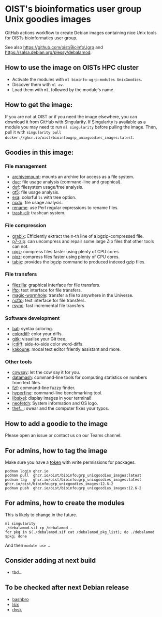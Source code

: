 OIST's bioinformatics user group Unix goodies images
====================================================

GitHub actions workflow to create Debian images containing nice Unix tools for
OISTs bioinformatics user group.

See also <https://github.com/oist/BioinfoUgrp> and
<https://salsa.debian.org/plessy/debalamod>.

## How to use the image on OISTs HPC cluster

 - Activate the modules with `ml bioinfo-ugrp-modules UnixGoodies`.
 - Discover them with `ml av`.
 - Load them with `ml`, followed by the module's name.  

## How to get the image:

If you are not at OIST or if you need the image elsewhere, you can download
it from GitHub with Singularity.  If Singularity is available as a module you
may need to run `ml singularity` before pulling the image.  Then, pull it with
`singularity pull docker://ghcr.io/oist/bioinfougrp_unixgoodies_images:latest`.

## Goodies in this image:

### File management

 - [archivemount](https://github.com/cybernoid/archivemount): mounts an archive for access as a file system.
 - [duc](https://duc.zevv.nl/): file usage analysis (command-line and graphical).
 - [duf](https://github.com/muesli/duf): filesystem usage/free analysis.
 - [gt5](https://gt5.sourceforge.net/): file usage analysis.
 - [exa](https://the.exa.website/): colorful `ls` with tree option.
 - [ncdu](https://dev.yorhel.nl/ncdu): file usage analysis.
 - [rename](https://metacpan.org/dist/File-Rename): use Perl regular expressions to rename files.
 - [trash-cli](https://github.com/andreafrancia/trash-cli): trashcan system.

### File compression

 - [grabix](https://github.com/arq5x/grabix): Efficiently extract the n-th line of a bgzip-compressed file.
 - [p7-zip](https://sourceforge.net/projects/p7zip/): can uncompress and repair some large Zip files that other tools can not.
 - [pigz](http://zlib.net/pigz/): compress files faster using plenty of CPU cores.
 - [pixz](https://github.com/vasi/pixz): compress files faster using plenty of CPU cores.
 - [tabix](https://github.com/samtools/htslib): provides the bgzip command to produced indexed gzip files.

### File transfers

 - [filezilla](https://filezilla-project.org/): graphical interface for file transfers.
 - [lftp](https://lftp.yar.ru/): text interface for file transfers.
 - [magic-wormhole](https://github.com/magic-wormhole/magic-wormhole): transfer a file to anywhere in the Universe.
 - [ncftp](http://www.ncftpd.com/ncftp/): text interface for file transfers.
 - [rsync](https://rsync.samba.org/): fast incremental file transfers.

### Software development

 - [bat](https://github.com/sharkdp/bat): syntax coloring.
 - [colordiff](https://www.colordiff.org/): color your diffs.
 - [gitk](https://git-scm.com/docs/gitk): visualise your Git tree.
 - [icdiff](https://www.jefftk.com/icdiff): side-to-side color word-diffs.
 - [kakoune](http://kakoune.org/): modal text editor friently assistant and more.

### Other tools

 - [cowsay](https://web.archive.org/web/20071026043648/http://www.nog.net/~tony/warez/cowsay.shtml): let the cow say it for you.
 - [datamash](https://www.gnu.org/software/datamash/): command-line tools for computing statistics on numbers from text files.
 - [fzf](https://junegunn.github.io/fzf/): command-line fuzzy finder.
 - [hyperfine](https://github.com/sharkdp/hyperfine): command-line benchmarking tool.
 - [libsixel](https://saitoha.github.io/libsixel/): display images in your terminal!
 - [neofetch](https://github.com/dylanaraps/neofetch): System information and OS logo.
 - [thef...](https://github.com/nvbn/thefuck): swear and the computer fixes your typos.

## How to add a goodie to the image

Please open an issue or contact us on our Teams channel.

## For admins, how to tag the image

Make sure you have a
[token](https://docs.github.com/en/authentication/keeping-your-account-and-data-secure/creating-a-personal-access-token)
with write permissions for packages.

```
podman login ghcr.io
podman pull  ghcr.io/oist/bioinfougrp_unixgoodies_images:latest
podman tag   ghcr.io/oist/bioinfougrp_unixgoodies_images:latest ghcr.io/oist/bioinfougrp_unixgoodies_images:12.6-2
podman push  ghcr.io/oist/bioinfougrp_unixgoodies_images:12.6-2
```

## For admins, how to create the modules

This is likely to change in the future.

```
ml singularity
./debalamod.sif cp /debalamod .
for pkg in $(./debalamod.sif cat /debalamod_pkg_list); do ./debalamod $pkg; done
```

And then `module use …`

## Consider adding at next build

 - tbd…

## To be checked after next Debian release

 - [bashbro](https://github.com/victrixsoft/bashbro)
 - [lsix](https://github.com/hackerb9/lsix)
 - [dysk](https://github.com/Canop/dysk)
